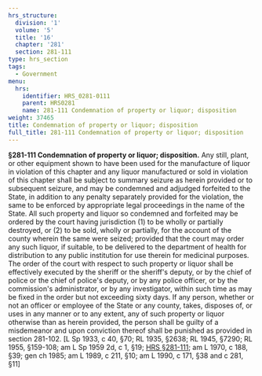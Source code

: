 ```yaml
---
hrs_structure:
  division: '1'
  volume: '5'
  title: '16'
  chapter: '281'
  section: 281-111
type: hrs_section
tags:
  - Government
menu:
  hrs:
    identifier: HRS_0281-0111
    parent: HRS0281
    name: 281-111 Condemnation of property or liquor; disposition
weight: 37465
title: Condemnation of property or liquor; disposition
full_title: 281-111 Condemnation of property or liquor; disposition
---
```

**§281-111 Condemnation of property or liquor; disposition.** Any still, plant, or other equipment shown to have been used for the manufacture of liquor in violation of this chapter and any liquor manufactured or sold in violation of this chapter shall be subject to summary seizure as herein provided or to subsequent seizure, and may be condemned and adjudged forfeited to the State, in addition to any penalty separately provided for the violation, the same to be enforced by appropriate legal proceedings in the name of the State. All such property and liquor so condemned and forfeited may be ordered by the court having jurisdiction (1) to be wholly or partially destroyed, or (2) to be sold, wholly or partially, for the account of the county wherein the same were seized; provided that the court may order any such liquor, if suitable, to be delivered to the department of health for distribution to any public institution for use therein for medicinal purposes. The order of the court with respect to such property or liquor shall be effectively executed by the sheriff or the sheriff's deputy, or by the chief of police or the chief of police's deputy, or by any police officer, or by the commission's administrator, or by any investigator, within such time as may be fixed in the order but not exceeding sixty days. If any person, whether or not an officer or employee of the State or any county, takes, disposes of, or uses in any manner or to any extent, any of such property or liquor otherwise than as herein provided, the person shall be guilty of a misdemeanor and upon conviction thereof shall be punished as provided in section 281-102\. [L Sp 1933, c 40, §70; RL 1935, §2638; RL 1945, §7290; RL 1955, §159-108; am L Sp 1959 2d, c 1, §19; [HRS §281-111](/title-16/chapter-281/section-281-111/); am L 1970, c 188, §39; gen ch 1985; am L 1989, c 211, §10; am L 1990, c 171, §38 and c 281, §11]
